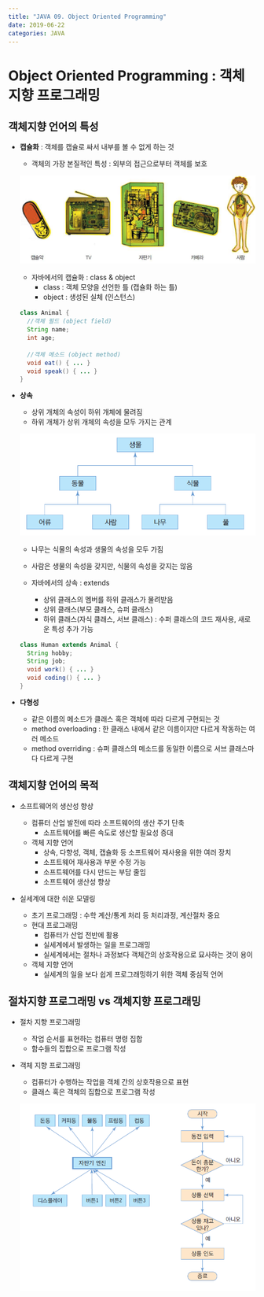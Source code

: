```yaml
---
title: "JAVA 09. Object Oriented Programming"
date: 2019-06-22
categories: JAVA
---
```


# Object Oriented Programming : 객체 지향 프로그래밍

## 객체지향 언어의 특성

* **캡슐화** : 객체를 캡슐로 싸서 내부를 볼 수 없게 하는 것
  * 객체의 가장 본질적인 특성 : 외부의 접근으로부터 객체를 보호
  
  ![캡슐화](https://github.com/DetegiCE/JavaStudy/blob/master/image/0401.png)
  
  * 자바에서의 캡슐화 : class & object
    * class : 객체 모양을 선언한 틀 (캡슐화 하는 틀)
    * object : 생성된 실체 (인스턴스)
    
  ~~~java
  class Animal {
    //객체 필드 (object field)
    String name;
    int age;
    
    //객체 메소드 (object method)
    void eat() { ... }
    void speak() { ... }
  }
  ~~~
  
* **상속**
  * 상위 개체의 속성이 하위 개체에 물려짐
  * 하위 개체가 상위 개체의 속성을 모두 가지는 관계
  
  ![상속](https://github.com/DetegiCE/JavaStudy/blob/master/image/0402.png)
  * 나무는 식물의 속성과 생물의 속성을 모두 가짐
  * 사람은 생물의 속성을 갖지만, 식물의 속성을 갖지는 않음
  
  * 자바에서의 상속 : extends
    * 상위 클래스의 멤버를 하위 클래스가 물려받음
    * 상위 클래스(부모 클래스, 슈퍼 클래스)
    * 하위 클래스(자식 클래스, 서브 클래스) : 수퍼 클래스의 코드 재사용, 새로운 특성 추가 가능
    
  ~~~java
  class Human extends Animal {
    String hobby;
    String job;
    void work() { ... }
    void coding() { ... }
  }
  ~~~
  
* **다형성**
  * 같은 이름의 메소드가 클래스 혹은 객체에 따라 다르게 구현되는 것
  * method overloading : 한 클래스 내에서 같은 이름이지만 다르게 작동하는 여러 메소드
  * method overriding : 슈퍼 클래스의 메소드를 동일한 이름으로 서브 클래스마다 다르게 구현
  

## 객체지향 언어의 목적
* 소프트웨어의 생산성 향상
  * 컴퓨터 산업 발전에 따라 소프트웨어의 생산 주기 단축
    * 소프트웨어를 빠른 속도로 생산할 필요성 증대
  * 객체 지향 언어
    * 상속, 다향성, 객체, 캡슐화 등 소프트웨어 재사용을 위한 여러 장치
    * 소프트웨어 재사용과 부분 수정 가능
    * 소프트웨어를 다시 만드는 부담 줄임
    * 소프트웨어 생산성 향상
    
* 실세계에 대한 쉬운 모델링
  * 초기 프로그래밍 : 수학 계산/통계 처리 등 처리과정, 계산절차 중요
  * 현대 프로그래밍
    * 컴퓨터가 산업 전반에 활용
    * 실세계에서 발생하는 일을 프로그래밍
    * 실세계에서는 절차나 과정보다 객체간의 상호작용으로 묘사하는 것이 용이
  * 객체 지향 언어
    * 실세계의 일을 보다 쉽게 프로그래밍하기 위한 객체 중심적 언어
    
    
## 절차지향 프로그래밍 vs 객체지향 프로그래밍

* 절차 지향 프로그래밍
  * 작업 순서를 표현하는 컴퓨터 명령 집합
  * 함수들의 집합으로 프로그램 작성
* 객체 지향 프로그래밍
  * 컴퓨터가 수행하는 작업을 객체 간의 상호작용으로 표현
  * 클래스 혹은 객체의 집합으로 프로그램 작성
  
  ![절차지향객체지향](https://github.com/DetegiCE/JavaStudy/blob/master/image/0403.png)
